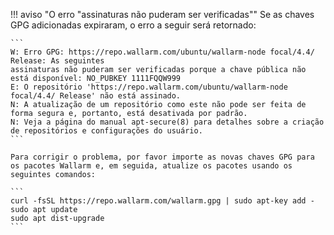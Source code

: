 !!! aviso "O erro "assinaturas não puderam ser verificadas""
    Se as chaves GPG adicionadas expiraram, o erro a seguir será retornado:

    ```
    W: Erro GPG: https://repo.wallarm.com/ubuntu/wallarm-node focal/4.4/ Release: As seguintes
    assinaturas não puderam ser verificadas porque a chave pública não está disponível: NO_PUBKEY 1111FQQW999
    E: O repositório 'https://repo.wallarm.com/ubuntu/wallarm-node focal/4.4/ Release' não está assinado.
    N: A atualização de um repositório como este não pode ser feita de forma segura e, portanto, está desativada por padrão.
    N: Veja a página do manual apt-secure(8) para detalhes sobre a criação de repositórios e configurações do usuário.
    ```

    Para corrigir o problema, por favor importe as novas chaves GPG para os pacotes Wallarm e, em seguida, atualize os pacotes usando os seguintes comandos:

    ```
    curl -fsSL https://repo.wallarm.com/wallarm.gpg | sudo apt-key add -
    sudo apt update
    sudo apt dist-upgrade
    ```